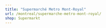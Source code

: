 ```yaml
---
title: "Supermarché Metro Mont-Royal"
url: /montreal/supermarche-metro-mont-royal/
shop: Supermarkt
---
```

